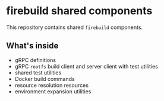 # firebuild shared components

This repository contains shared `firebuild` components.

## What's inside

- gRPC definitions
- gRPC `rootfs` build client and server client with test utilities
- shared test utilities
- Docker build commands
- resource resolution resources
- environment expansion utilities